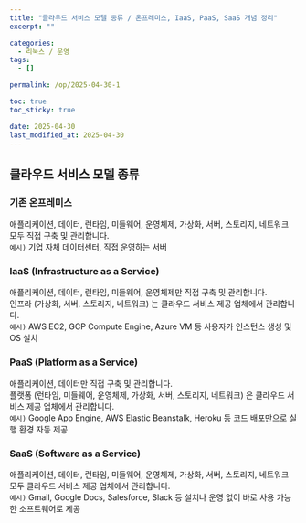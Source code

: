 ```yaml
---
title: "클라우드 서비스 모델 종류 / 온프레미스, IaaS, PaaS, SaaS 개념 정리"
excerpt: ""

categories:
  - 리눅스 / 운영
tags:
  - []

permalink: /op/2025-04-30-1

toc: true
toc_sticky: true

date: 2025-04-30
last_modified_at: 2025-04-30
---
```


## 클라우드 서비스 모델 종류

### 기존 온프레미스
애플리케이션, 데이터, 런타임, 미들웨어, 운영체제, 가상화, 서버, 스토리지, 네트워크 모두 직접 구축 및 관리합니다.  
`예시)` 기업 자체 데이터센터, 직접 운영하는 서버

### IaaS (Infrastructure as a Service)
애플리케이션, 데이터, 런타임, 미들웨어, 운영체제만 직접 구축 및 관리합니다.  
인프라 (가상화, 서버, 스토리지, 네트워크) 는 클라우드 서비스 제공 업체에서 관리합니다.  
`예시)` AWS EC2, GCP Compute Engine, Azure VM 등 사용자가 인스턴스 생성 및 OS 설치

### PaaS (Platform as a Service)
애플리케이션, 데이터만 직접 구축 및 관리합니다.  
플랫폼 (런타임, 미들웨어, 운영체제, 가상화, 서버, 스토리지, 네트워크) 은 클라우드 서비스 제공 업체에서 관리합니다.  
`예시)` Google App Engine, AWS Elastic Beanstalk, Heroku 등 코드 배포만으로 실행 환경 자동 제공

### SaaS (Software as a Service)
애플리케이션, 데이터, 런타임, 미들웨어, 운영체제, 가상화, 서버, 스토리지, 네트워크 모두 클라우드 서비스 제공 업체에서 관리합니다.  
`예시)` Gmail, Google Docs, Salesforce, Slack 등 설치나 운영 없이 바로 사용 가능한 소프트웨어로 제공
